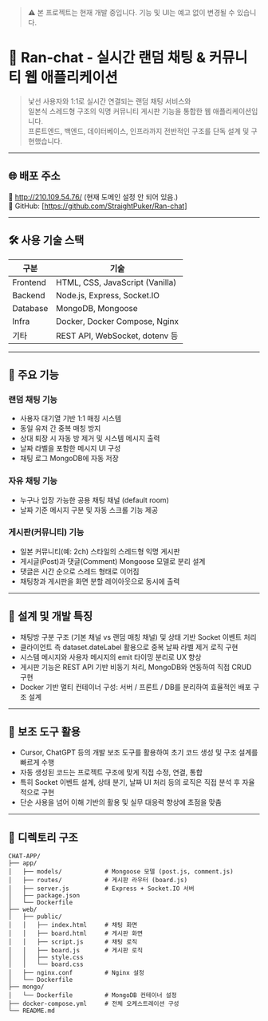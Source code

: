 > ⚠️ 본 프로젝트는 현재 개발 중입니다. 기능 및 UI는 예고 없이 변경될 수 있습니다.

# 🎲 Ran-chat - 실시간 랜덤 채팅 & 커뮤니티 웹 애플리케이션

> 낯선 사용자와 1:1로 실시간 연결되는 랜덤 채팅 서비스와  
> 일본식 스레드형 구조의 익명 커뮤니티 게시판 기능을 통합한 웹 애플리케이션입니다.  
> 프론트엔드, 백엔드, 데이터베이스, 인프라까지 전반적인 구조를 단독 설계 및 구현했습니다.

---

## 🌐 배포 주소

📍 http://210.109.54.76/ (현재 도메인 설정 안 되어 있음.)  
📁 GitHub: [https://github.com/StraightPuker/Ran-chat]

---

## 🛠 사용 기술 스택

| 구분       | 기술                                |
|------------|-------------------------------------|
| Frontend   | HTML, CSS, JavaScript (Vanilla)     |
| Backend    | Node.js, Express, Socket.IO         |
| Database   | MongoDB, Mongoose                   |
| Infra      | Docker, Docker Compose, Nginx       |
| 기타       | REST API, WebSocket, dotenv 등      |

---

## 🧩 주요 기능

### 랜덤 채팅 기능
- 사용자 대기열 기반 1:1 매칭 시스템
- 동일 유저 간 중복 매칭 방지
- 상대 퇴장 시 자동 방 제거 및 시스템 메시지 출력
- 날짜 라벨을 포함한 메시지 UI 구성
- 채팅 로그 MongoDB에 자동 저장

### 자유 채팅 기능
- 누구나 입장 가능한 공용 채팅 채널 (default room)
- 날짜 기준 메시지 구분 및 자동 스크롤 기능 제공

### 게시판(커뮤니티) 기능
- 일본 커뮤니티(예: 2ch) 스타일의 스레드형 익명 게시판
- 게시글(Post)과 댓글(Comment) Mongoose 모델로 분리 설계
- 댓글은 시간 순으로 스레드 형태로 이어짐
- 채팅창과 게시판을 화면 분할 레이아웃으로 동시에 출력

---

## 🧠 설계 및 개발 특징

- 채팅방 구분 구조 (기본 채널 vs 랜덤 매칭 채널) 및 상태 기반 Socket 이벤트 처리
- 클라이언트 측 dataset.dateLabel 활용으로 중복 날짜 라벨 제거 로직 구현
- 시스템 메시지와 사용자 메시지의 emit 타이밍 분리로 UX 향상
- 게시판 기능은 REST API 기반 비동기 처리, MongoDB와 연동하여 직접 CRUD 구현
- Docker 기반 멀티 컨테이너 구성: 서버 / 프론트 / DB를 분리하여 효율적인 배포 구조 설계

---

## 📝 보조 도구 활용

- Cursor, ChatGPT 등의 개발 보조 도구를 활용하여 초기 코드 생성 및 구조 설계를 빠르게 수행
- 자동 생성된 코드는 프로젝트 구조에 맞게 직접 수정, 연결, 통합
- 특히 Socket 이벤트 설계, 상태 분기, 날짜 UI 처리 등의 로직은 직접 분석 후 자율적으로 구현
- 단순 사용을 넘어 이해 기반의 활용 및 실무 대응력 향상에 초점을 맞춤

---

## 📁 디렉토리 구조

```plaintext
CHAT-APP/
├── app/
│   ├── models/            # Mongoose 모델 (post.js, comment.js)
│   ├── routes/            # 게시판 라우터 (board.js)
│   ├── server.js          # Express + Socket.IO 서버
│   ├── package.json
│   └── Dockerfile
├── web/
│   ├── public/
│   │   ├── index.html     # 채팅 화면
│   │   ├── board.html     # 게시판 화면
│   │   ├── script.js      # 채팅 로직
│   │   ├── board.js       # 게시판 로직
│   │   ├── style.css
│   │   └── board.css
│   ├── nginx.conf         # Nginx 설정
│   └── Dockerfile
├── mongo/
│   └── Dockerfile         # MongoDB 컨테이너 설정
├── docker-compose.yml     # 전체 오케스트레이션 구성
└── README.md
